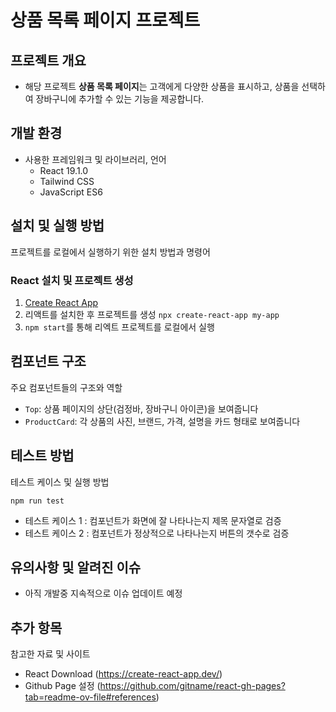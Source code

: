 # 상품 목록 페이지 프로젝트

## 프로젝트 개요

- 해당 프로젝트 **상품 목록 페이지**는 고객에게 다양한 상품을 표시하고, 상품을 선택하여 장바구니에 추가할 수 있는 기능을 제공합니다.

## 개발 환경

- 사용한 프레임워크 및 라이브러리, 언어
  - React 19.1.0
  - Tailwind CSS
  - JavaScript ES6

## 설치 및 실행 방법

프로젝트를 로컬에서 실행하기 위한 설치 방법과 명령어

### React 설치 및 프로젝트 생성
1. [Create React App](https://create-react-app.dev/) 
2. 리액트를 설치한 후 프로젝트를 생성 `npx create-react-app my-app`
3. `npm start`를 통해 리엑트 프로젝트를 로컬에서 실행

## 컴포넌트 구조

주요 컴포넌트들의 구조와 역할
- `Top`: 상품 페이지의 상단(검정바, 장바구니 아이콘)을 보여줍니다
- `ProductCard`: 각 상품의 사진, 브랜드, 가격, 설명을 카드 형태로 보여줍니다

## 테스트 방법

테스트 케이스 및 실행 방법
```
npm run test
```

- 테스트 케이스 1 : <App/> 컴포넌트가 화면에 잘 나타나는지 제목 문자열로 검증
- 테스트 케이스 2 : <ProductCard/> 컴포넌트가 정상적으로 나타나는지 버튼의 갯수로 검증

## 유의사항 및 알려진 이슈

- 아직 개발중 지속적으로 이슈 업데이트 예정

## 추가 항목

참고한 자료 및 사이트
- React Download (https://create-react-app.dev/)
- Github Page 설정 (https://github.com/gitname/react-gh-pages?tab=readme-ov-file#references)
